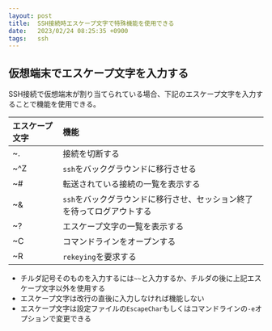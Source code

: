 ```yaml
---
layout: post
title:  SSH接続時エスケープ文字で特殊機能を使用できる
date:   2023/02/24 08:25:35 +0900
tags:   ssh
---
```


## 仮想端末でエスケープ文字を入力する

SSH接続で仮想端末が割り当てられている場合、下記のエスケープ文字を入力することで機能を使用できる。

|エスケープ文字|機能                                                                   |
|:-------------|:----------------------------------------------------------------------|
|~.            |接続を切断する                                                         |
|~^Z           |`ssh`をバックグラウンドに移行させる                                    |
|~#            |転送されている接続の一覧を表示する                                     |
|~&            |`ssh`をバックグラウンドに移行させ、セッション終了を待ってログアウトする|
|~?            |エスケープ文字の一覧を表示する                                         |
|~C            |コマンドラインをオープンする                                           |
|~R            |`rekeying`を要求する                                                   |

-   チルダ記号そのものを入力するには`~~`と入力するか、チルダの後に上記エスケープ文字以外を使用する
-   エスケープ文字は改行の直後に入力しなければ機能しない
-   エスケープ文字は設定ファイルの`EscapeChar`もしくはコマンドラインの`-e`オプションで変更できる
